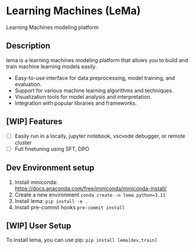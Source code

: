 # Learning Machines (LeMa)

Learning Machines modeling platform

## Description

lema is a learning machines modeling platform that allows you to build and train machine learning models easily.

- Easy-to-use interface for data preprocessing, model training, and evaluation.
- Support for various machine learning algorithms and techniques.
- Visualization tools for model analysis and interpretation.
- Integration with popular libraries and frameworks.

## [WIP] Features

- [ ] Easily run in a locally, jupyter notebook, vscvode debugger, or remote cluster
- [ ] Full finetuning using SFT, DPO

## Dev Environment setup

1. Install miniconda: https://docs.anaconda.com/free/miniconda/miniconda-install/
2. Create a new environment
   `conda create -n lema python=3.11`
3. Install lema:
   `pip install -e .`
4. Install pre-commit hooks
   `pre-commit install`

## [WIP] User Setup

To install lema, you can use pip:
`pip install lema[dev,train]`
